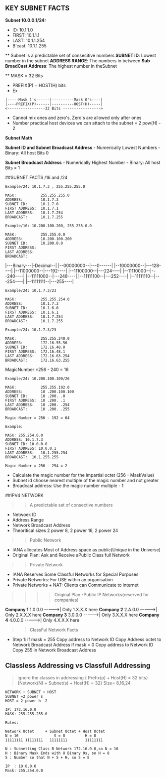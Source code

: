 ## KEY SUBNET FACTS

__Subnet 10.0.0.1/24:__

* ID: 10.1.1.0
* FIRST: 10.1.1.1
* LAST: 10.1.1.254
* B'cast: 10.1.1.255 

** Subnet is a predictable set of consecitive numbers
__SUBNET ID__: Lowest number in the subnet
__ADDRESS RANGE__: The numbers in between
__Sub BroadCast Address__: The highest number in theSubnet


** MASK = 32 Bits
 - PREFIX(P) + HOST(H) bits
 - Ex
```
|-----Mask 1's------|----------Mask 0's----|
|----PREFIX(P)------|----------HOST(H)-----|		
<-----------------32 Bits ----------------->
```
- Cannot mix ones and zero's, Zero's are allowed only after ones
- Number practical host devices we can attach to the subnet = 2 pow(H) - 2 


__Subnet Math__



__Subnet ID and	Subnet Broadcast Address__ 
	- Numerically Lowest Numbers
	- Binary: All host Bits 0 

__Subnet Broadcast Address__ 
	- Numerically Highest Number
	- Binary: All host Bits = 1

##SUBNET FACTS /16 and /24 

```
Example/24: 10.1.7.3 , 255.255.255.0

MASK: 			255.255.255.0
ADDRESS: 	 	10.1.7.3
SUBNET ID:   	10.1.7.0
FIRST ADDRESS: 	10.1.7.1
LAST ADDRESS: 	10.1.7.254
BROADCAST: 		10.1.7.255

Example/16: 10.200.100.200, 255.255.0.0

MASK: 			255.255.0.0
ADDRESS: 		10.200.100.200
SUBNET ID: 		10.200.0.0
FIRST ADDRESS: 
LAST ADDRESS: 
BROADCAST:
```

|---Binary---|-Decimal--|
|--00000000--|---0------|
|--10000000--|---128----|
|--11000000--|---192----|
|--11100000--|---224----|
|--11110000--|---240----|
|--11111000--|---248----|
|--11111100--|---252----|
|--11111110--|---254----|
|--11111111--|---255----|

```
Example/24: 10.1.7.3/23  

MASK: 			255.255.254.0
ADDRESS: 	 	10.1.7.3
SUBNET ID:   	10.1.6.0
FIRST ADDRESS: 	10.1.6.1 
LAST ADDRESS: 	10.1.7.254 
BROADCAST: 		10.1.7.255 
```

```
Example/24: 10.1.7.3/23  

MASK: 			255.255.240.0
ADDRESS: 	 	172.16.55.56
SUBNET ID:   	172.16.48.0
FIRST ADDRESS: 	172.16.48.1 
LAST ADDRESS: 	172.16.63.254
BROADCAST: 		172.16.63.255 
```
MagicNumber =256 - 240 = 16

```
Example/24: 10.200.100.100/26  

MASK: 			255.255.192.0
ADDRESS: 	 	10 .200.100.100
SUBNET ID:   	10 .200. .0
FIRST ADDRESS: 	10 .200. .1
LAST ADDRESS: 	10 .200. .254
BROADCAST: 		10 .200. .255 

Magic Number = 256 - 192 = 64 

```

```
Example: 

MASK: 255.254.0.0			 
ADDRESS: 10.1.7.3	 	 
SUBNET ID: 10.0.0.0  	 
FIRST ADDRESS: 10.0.0.1	 
LAST ADDRESS: 	10.1.255.254 
BROADCAST: 	10.1.255.255	  

Magic Number = 256 - 254 = 2 

```



- Calculate the magic number for the impartial octet (256 - MaskValue)
- Subnet id choose nearest multiple of the magic number and not greater 
- Broadcast address: Use the magic number multiple - 1



##IPV4 NETWORK

>> A predictable set of consective numbers
- Netwoek ID 
- Address Range
- Network Broadcast Address 
- Theoritical sizes 2 power 8, 2 power 16, 2 power 24 

>> Public Network
- IANA allocates Most of Address space as public(Unique in the Universe)
- Original Plan: Ask and Receive aPublic Class full Network

>> Private Network
- IANA Reserves Some Classful Networks for Special Purposes
- Private Networks: For USE within an organisation
- Private Networks + NAT: Clients can Communicate to internet


>>>> Original Plan -Public IP Networks(reserved for companies)

__Company 1__  1.0.0.0 ----->|   Only 1.X.X.X here 
__Company 2__  2.A.0.0 ----->|   Only 2.X.X.X here 
__Company 3__  3.0.0.0 ----->|   Only 3.X.X.X here
__Company 4__  4.0.0.0 ----->|   Only 4.X.X.X here

>> ClassFul Network Facts

 - Step 1: 
 		if mask = 255 
			Copy address to Network ID
			Copy Address octet to Network Broadcast Address
		if mask = 0 
			Copy address to Network ID
			Copy 255 in Network Broadcast Address

## Classless Addressing vs Classfull Addressing	  
> Ignore the classes in addressing { Prefix(p) + Host(H) = 32 bits}
> {Network(N) + Subnet(s) + Host(H) = 32} Size= 8,16,24

``` CLASSFULL-ADDRESSING
NETWORK + SUBNET + HOST
SUBNET =2 power s
HOST = 2 power h -2 
```

```Example 
IP: 172.16.0.0 
MASK: 255.255.255.0

Rules:

Network Octet     + Subnet Octet + Host Octet
N = 16                S = 8			H = 8
11111111 11111111   11111111        11111111

N : Subnetting Class B Network 172.16.0.0,so N = 16
H : Binary Mask Ends with 8 Binary 0s, so H = 8 
S : Number so that N + S + H, so S = 8         
```


``` Example-Class-A/15
IP  : 10.0.0.0
Mask: 255.254.0.0

```